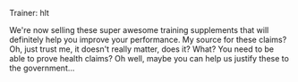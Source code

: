 Trainer:  	hlt

We're now selling these super awesome training supplements that will definitely help you improve your performance. My source for these claims? Oh, just trust me, it doesn't really matter, does it?
What? You need to be able to prove health claims? Oh well, maybe you can help us justify these to the government...
